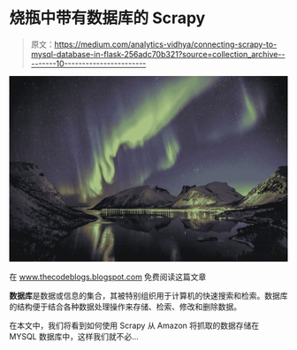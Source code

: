 # 烧瓶中带有数据库的 Scrapy

> 原文：<https://medium.com/analytics-vidhya/connecting-scrapy-to-mysql-database-in-flask-256adc70b321?source=collection_archive---------10----------------------->

![](img/a51aafc7e221b6c391e3b308483ee868.png)

在 www.thecodeblogs.blogspot.com 免费阅读这篇文章

**数据库**是数据或信息的集合，其被特别组织用于计算机的快速搜索和检索。数据库的结构便于结合各种数据处理操作来存储、检索、修改和删除数据。

在本文中，我们将看到如何使用 Scrapy 从 Amazon 将抓取的数据存储在 MYSQL 数据库中，这样我们就不必…